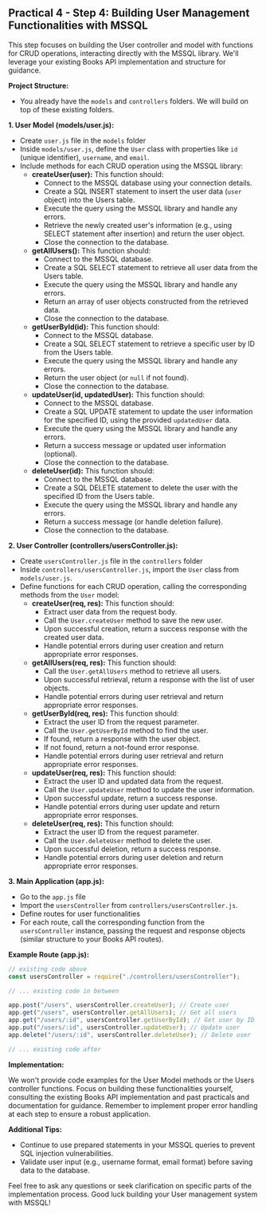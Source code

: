 ## Practical 4 - Step 4: Building User Management Functionalities with MSSQL

This step focuses on building the User controller and model with functions for CRUD operations, interacting directly with the MSSQL library. We'll leverage your existing Books API implementation and structure for guidance.

**Project Structure:**

- You already have the `models` and `controllers` folders. We will build on top of these existing folders.

**1. User Model (models/user.js):**

- Create `user.js` file in the `models` folder
- Inside `models/user.js`, define the `User` class with properties like `id` (unique identifier), `username`, and `email`.
- Include methods for each CRUD operation using the MSSQL library:
  - **createUser(user):** This function should:
    - Connect to the MSSQL database using your connection details.
    - Create a SQL INSERT statement to insert the user data (`user` object) into the Users table.
    - Execute the query using the MSSQL library and handle any errors.
    - Retrieve the newly created user's information (e.g., using SELECT statement after insertion) and return the user object.
    - Close the connection to the database.
  - **getAllUsers():** This function should:
    - Connect to the MSSQL database.
    - Create a SQL SELECT statement to retrieve all user data from the Users table.
    - Execute the query using the MSSQL library and handle any errors.
    - Return an array of user objects constructed from the retrieved data.
    - Close the connection to the database.
  - **getUserById(id):** This function should:
    - Connect to the MSSQL database.
    - Create a SQL SELECT statement to retrieve a specific user by ID from the Users table.
    - Execute the query using the MSSQL library and handle any errors.
    - Return the user object (or `null` if not found).
    - Close the connection to the database.
  - **updateUser(id, updatedUser):** This function should:
    - Connect to the MSSQL database.
    - Create a SQL UPDATE statement to update the user information for the specified ID, using the provided `updatedUser` data.
    - Execute the query using the MSSQL library and handle any errors.
    - Return a success message or updated user information (optional).
    - Close the connection to the database.
  - **deleteUser(id):** This function should:
    - Connect to the MSSQL database.
    - Create a SQL DELETE statement to delete the user with the specified ID from the Users table.
    - Execute the query using the MSSQL library and handle any errors.
    - Return a success message (or handle deletion failure).
    - Close the connection to the database.

**2. User Controller (controllers/usersController.js):**

- Create `usersController.js` file in the `controllers` folder
- Inside `controllers/usersController.js`, import the `User` class from `models/user.js`.
- Define functions for each CRUD operation, calling the corresponding methods from the `User` model:
  - **createUser(req, res):** This function should:
    - Extract user data from the request body.
    - Call the `User.createUser` method to save the new user.
    - Upon successful creation, return a success response with the created user data.
    - Handle potential errors during user creation and return appropriate error responses.
  - **getAllUsers(req, res):** This function should:
    - Call the `User.getAllUsers` method to retrieve all users.
    - Upon successful retrieval, return a response with the list of user objects.
    - Handle potential errors during user retrieval and return appropriate error responses.
  - **getUserById(req, res):** This function should:
    - Extract the user ID from the request parameter.
    - Call the `User.getUserById` method to find the user.
    - If found, return a response with the user object.
    - If not found, return a not-found error response.
    - Handle potential errors during user retrieval and return appropriate error responses.
  - **updateUser(req, res):** This function should:
    - Extract the user ID and updated data from the request.
    - Call the `User.updateUser` method to update the user information.
    - Upon successful update, return a success response.
    - Handle potential errors during user update and return appropriate error responses.
  - **deleteUser(req, res):** This function should:
    - Extract the user ID from the request parameter.
    - Call the `User.deleteUser` method to delete the user.
    - Upon successful deletion, return a success response.
    - Handle potential errors during user deletion and return appropriate error responses.

**3. Main Application (app.js):**

- Go to the `app.js` file
- Import the `usersController` from `controllers/usersController.js`.
- Define routes for user functionalities
- For each route, call the corresponding function from the `usersController` instance, passing the request and response objects (similar structure to your Books API routes).

**Example Route (app.js):**

```javascript
// existing code above
const usersController = require("./controllers/usersController");

// ... existing code in between

app.post("/users", usersController.createUser); // Create user
app.get("/users", usersController.getAllUsers); // Get all users
app.get("/users/:id", usersController.getUserById); // Get user by ID
app.put("/users/:id", usersController.updateUser); // Update user
app.delete("/users/:id", usersController.deleteUser); // Delete user

// ... existing code after
```

**Implementation:**

We won't provide code examples for the User Model methods or the Users controller functions. Focus on building these functionalities yourself, consulting the existing Books API implementation and past practicals and documentation for guidance. Remember to implement proper error handling at each step to ensure a robust application.

**Additional Tips:**

- Continue to use prepared statements in your MSSQL queries to prevent SQL injection vulnerabilities.
- Validate user input (e.g., username format, email format) before saving data to the database.

Feel free to ask any questions or seek clarification on specific parts of the implementation process. Good luck building your User management system with MSSQL!
